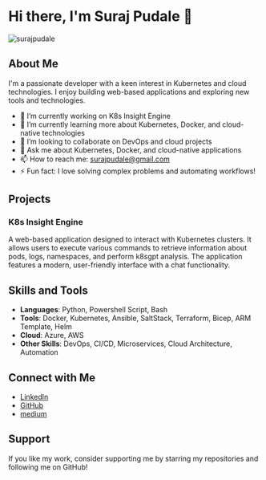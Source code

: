 # Hi there, I'm Suraj Pudale 👋

<p align="left"> <img src="https://komarev.com/ghpvc/?username=surajpudale&label=Profile%20views&color=0e75b6&style=flat" alt="surajpudale" /> </p>

## About Me

I'm a passionate developer with a keen interest in Kubernetes and cloud technologies. I enjoy building web-based applications and exploring new tools and technologies.

- 🔭 I’m currently working on K8s Insight Engine
- 🌱 I’m currently learning more about Kubernetes, Docker, and cloud-native technologies
- 👯 I’m looking to collaborate on DevOps and cloud projects
- 💬 Ask me about Kubernetes, Docker, and cloud-native applications
- 📫 How to reach me: surajpudale@gmail.com
- ⚡ Fun fact: I love solving complex problems and automating workflows!

## Projects

### K8s Insight Engine
A web-based application designed to interact with Kubernetes clusters. It allows users to execute various commands to retrieve information about pods, logs, namespaces, and perform k8sgpt analysis. The application features a modern, user-friendly interface with a chat functionality.

## Skills and Tools

- **Languages**: Python, Powershell Script, Bash
- **Tools**: Docker, Kubernetes, Ansible, SaltStack, Terraform, Bicep, ARM Template, Helm
- **Cloud**: Azure, AWS
- **Other Skills**: DevOps, CI/CD, Microservices, Cloud Architecture, Automation

## Connect with Me

- [LinkedIn](https://www.linkedin.com/in/suraj-pudale-2a730921/)
- [GitHub](https://github.com/surajpudale)
- [medium](https://medium.com/@spudale)

## Support

If you like my work, consider supporting me by starring my repositories and following me on GitHub!
